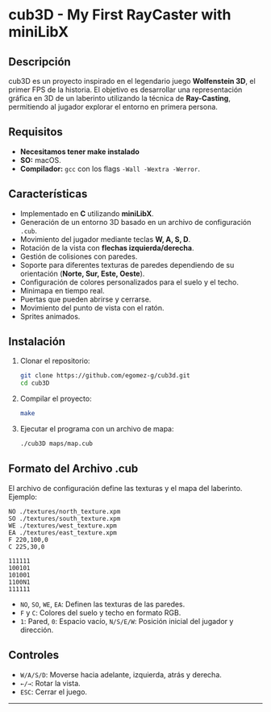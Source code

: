 # cub3D - My First RayCaster with miniLibX

## Descripción

cub3D es un proyecto inspirado en el legendario juego **Wolfenstein 3D**, el primer FPS de la historia. El objetivo es desarrollar una representación gráfica en 3D de un laberinto utilizando la técnica de **Ray-Casting**, permitiendo al jugador explorar el entorno en primera persona.

## Requisitos
- **Necesitamos tener make instalado**
- **SO:** macOS.
- **Compilador:** `gcc` con los flags `-Wall -Wextra -Werror`.

## Características
- Implementado en **C** utilizando **miniLibX**.
- Generación de un entorno 3D basado en un archivo de configuración `.cub`.
- Movimiento del jugador mediante teclas **W, A, S, D**.
- Rotación de la vista con **flechas izquierda/derecha**.
- Gestión de colisiones con paredes.
- Soporte para diferentes texturas de paredes dependiendo de su orientación (**Norte, Sur, Este, Oeste**).
- Configuración de colores personalizados para el suelo y el techo.
- Minimapa en tiempo real.
- Puertas que pueden abrirse y cerrarse.
- Movimiento del punto de vista con el ratón.
- Sprites animados.

## Instalación
1. Clonar el repositorio:
   ```sh
   git clone https://github.com/egomez-g/cub3d.git
   cd cub3D
   ```
2. Compilar el proyecto:
   ```sh
   make
   ```
3. Ejecutar el programa con un archivo de mapa:
   ```sh
   ./cub3D maps/map.cub
   ```

## Formato del Archivo .cub
El archivo de configuración define las texturas y el mapa del laberinto. Ejemplo:
```
NO ./textures/north_texture.xpm
SO ./textures/south_texture.xpm
WE ./textures/west_texture.xpm
EA ./textures/east_texture.xpm
F 220,100,0
C 225,30,0

111111
100101
101001
1100N1
111111
```
- `NO`, `SO`, `WE`, `EA`: Definen las texturas de las paredes.
- `F` y `C`: Colores del suelo y techo en formato RGB.
- `1`: Pared, `0`: Espacio vacío, `N/S/E/W`: Posición inicial del jugador y dirección.

## Controles
- `W/A/S/D`: Moverse hacia adelante, izquierda, atrás y derecha.
- `←/→`: Rotar la vista.
- `ESC`: Cerrar el juego.

---
